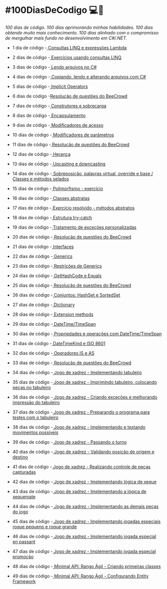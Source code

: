 # **#100DiasDeCodigo 💻📖**

*100 dias de código. 100 dias aprimorando minhas habilidades. 100 dias obtendo muito mais conhecimento. 100 dias alinhado com o compromisso de mergulhar mais fundo no desenvolvimento em C#/.NET.* 

* 1 dia de código -<a href="https://github.com/wilgoncalves/100DiasDeCodigo/blob/master/1DiaDeCodigo/1DiaDeCodigo/Program.cs"> Consultas LINQ e expressões Lambda</a>

* 2 dias de código -<a href="https://github.com/wilgoncalves/100DiasDeCodigo/blob/master/2DiasDeCodigo/2DiasDeCodigo/Program.cs"> Exercícios usando consultas LINQ</a>

* 3 dias de código -<a href="https://github.com/wilgoncalves/100DiasDeCodigo/blob/master/3DiasDeCodigo/3DiasDeCodigo/Program.cs"> Lendo arquivos no C#</a>

* 4 dias de código -<a href="https://github.com/wilgoncalves/100DiasDeCodigo/blob/master/4DiasDeCodigo/4DiasDeCodigo/Program.cs"> Copiando, lendo e alterando arquivos com C#</a>

* 5 dias de código -<a href="https://github.com/wilgoncalves/100DiasDeCodigo/blob/master/%23100DiasDeCodigo/5DiasDeCodigo/5DiasDeCodigo/Program.cs"> Implicit Operators</a>

* 6 dias de código -<a href="https://github.com/wilgoncalves/100DiasDeCodigo/blob/master/%23100DiasDeCodigo/6DiasDeCodigo/6DiasDeCodigo/Program.cs">Resolução de questões do BeeCrowd</a>

* 7 dias de código -<a href="https://github.com/wilgoncalves/100DiasDeCodigo/blob/master/%23100DiasDeCodigo/7DiasDeCodigo/7DiasDeCodigo/Program.cs"> Construtores e sobrecarga</a>

* 8 dias de código -<a href="https://github.com/wilgoncalves/100DiasDeCodigo/blob/master/%23100DiasDeCodigo/8DiasDeCodigo/8DiasDeCodigo/Produto.cs"> Encapsulamento</a>

* 9 dias de código -<a href="https://github.com/wilgoncalves/100DiasDeCodigo/blob/master/%23100DiasDeCodigo/9DiasDeCodigo/9DiasDeCodigo/Program.cs"> Modificadores de acesso</a>

* 10 dias de código -<a href="https://github.com/wilgoncalves/100DiasDeCodigo/blob/master/%23100DiasDeCodigo/10DiasDeCodigo/10DiasDeCodigo/Program.cs"> Modificadores de parâmetros</a>

* 11 dias de código -<a href="https://github.com/wilgoncalves/100DiasDeCodigo/blob/master/%23100DiasDeCodigo/11DiasDeCodigo/11DiasDeCodigo/Program.cs"> Resolução de questões do BeeCrowd</a>

* 12 dias de código -<a href="https://github.com/wilgoncalves/100DiasDeCodigo/blob/master/%23100DiasDeCodigo/12DiasDeCodigo/12DiasDeCodigo/Entities/Account.cs"> Herança</a>

* 13 dias de código -<a href="https://github.com/wilgoncalves/100DiasDeCodigo/blob/master/%23100DiasDeCodigo/12DiasDeCodigo/12DiasDeCodigo/Program.cs"> Upcasting e downcasting</a>

* 14 dias de código -<a href="https://github.com/wilgoncalves/100DiasDeCodigo/blob/master/%23100DiasDeCodigo/12DiasDeCodigo/12DiasDeCodigo/Entities/SavingsAccount.cs"> Sobreposição, palavras virtual, override e base / Classes e métodos selados</a>

* 15 dias de código -<a href="https://github.com/wilgoncalves/100DiasDeCodigo/blob/master/%23100DiasDeCodigo/15DiasDeCodigo/15DiasDeCodigo/Program.cs"> Polimorfismo - exercício</a>

* 16 dias de código -<a href="https://github.com/wilgoncalves/100DiasDeCodigo/blob/master/%23100DiasDeCodigo/16DiasDeCodigo/16DiasDeCodigo/Entities/Account.cs"> Classes abstratas</a>

* 17 dias de código -<a href="https://github.com/wilgoncalves/100DiasDeCodigo/blob/master/%23100DiasDeCodigo/17DiasDeCodigo/17DiasDeCodigo/Program.cs"> Exercício resolvido - métodos abstratos</a>

* 18 dias de código -<a href="https://github.com/wilgoncalves/100DiasDeCodigo/blob/master/%23100DiasDeCodigo/18DiasDeCodigo/18DiasDeCodigo/Program.cs"> Estrutura try-catch</a>

* 19 dias de código -<a href="https://github.com/wilgoncalves/100DiasDeCodigo/blob/master/%23100DiasDeCodigo/19DiasDeCodigo/19DiasDeCodigo/Program.cs"> Tratamento de exceções personalizadas</a>

* 20 dias de código -<a href="https://github.com/wilgoncalves/100DiasDeCodigo/blob/master/%23100DiasDeCodigo/20DiasDeCodigo/20DiasDeCodigo/Program.cs">
Resolução de questões do BeeCrowd</a>

* 21 dias de código -<a href="https://github.com/wilgoncalves/100DiasDeCodigo/blob/master/%23100DiasDeCodigo/21DiasDeCodigo/21DiasDeCodigo/Program.cs"> Interfaces</a>

* 22 dias de código -<a href="https://github.com/wilgoncalves/100DiasDeCodigo/blob/master/%23100DiasDeCodigo/22DiasDeCodigo/22DiasDeCodigo/Program.cs"> Generics</a>

* 23 dias de código -<a href="https://github.com/wilgoncalves/100DiasDeCodigo/blob/master/%23100DiasDeCodigo/23DiasDeCodigo/23DiasDeCodigo/Services/CalculationService.cs"> Restrições de Generics</a>

* 24 dias de código -<a href="https://github.com/wilgoncalves/100DiasDeCodigo/blob/master/%23100DiasDeCodigo/24DiasDeCodigo/24DiasDeCodigo/Program.cs"> GetHashCode e Equals</a>

* 25 dias de código -<a href="https://github.com/wilgoncalves/100DiasDeCodigo/blob/master/%23100DiasDeCodigo/25DiasDeCodigo/25DiasDeCodigo/Program.cs"> Resolução de questões do BeeCrowd</a>

* 26 dias de código -<a href="https://github.com/wilgoncalves/100DiasDeCodigo/blob/master/%23100DiasDeCodigo/26DiasDeCodigo/26DiasDeCodigo/Program.cs"> Conjuntos: HashSet e SortedSet</a>

* 27 dias de código -<a href="https://github.com/wilgoncalves/100DiasDeCodigo/blob/master/%23100DiasDeCodigo/27DiasDeCodigo/27DiasDeCodigo/Program.cs"> Dictionary</a>

* 28 dias de código -<a href="https://github.com/wilgoncalves/100DiasDeCodigo/blob/master/%23100DiasDeCodigo/28DiasDeCodigo/28DiasDeCodigo/Program.cs"> Extension methods</a>

* 29 dias de código -<a href="https://github.com/wilgoncalves/100DiasDeCodigo/blob/master/%23100DiasDeCodigo/29DiasDeCodigo/29DiasDeCodigo/Program.cs"> DateTime/TimeSpan</a>

* 30 dias de código -<a href="https://github.com/wilgoncalves/100DiasDeCodigo/blob/master/%23100DiasDeCodigo/30DiasDeCodigo/30DiasDeCodigo/Program.cs"> Propriedades e operações com DateTime/TimeSpan</a>

* 31 dias de código -<a href="https://github.com/wilgoncalves/100DiasDeCodigo/blob/master/%23100DiasDeCodigo/31DiasDeCodigo/31DiasDeCodigo/Program.cs"> DateTimeKind e ISO 8601</a>

* 32 dias de código -<a href="https://github.com/wilgoncalves/100DiasDeCodigo/blob/master/%23100DiasDeCodigo/32DiasDeCodigo/32DiasDeCodigo/Program.cs"> Operadores IS e AS</a>

* 33 dias de código -<a href="https://github.com/wilgoncalves/100DiasDeCodigo/blob/master/%23100DiasDeCodigo/33DiasDeCodigo/33DiasDeCodigo/Program.cs"> Resolução de questões do BeeCrowd</a>

* 34 dias de código -<a href="https://github.com/wilgoncalves/100DiasDeCodigo/tree/master/%23100DiasDeCodigo/xadrez-console/xadrez-console/tabuleiro"> Jogo de xadrez - Implementando tabuleiro</a>

* 35 dias de código -<a href="https://github.com/wilgoncalves/100DiasDeCodigo/blob/master/%23100DiasDeCodigo/xadrez-console/xadrez-console/Tela.cs"> Jogo de xadrez - Imprimindo tabuleiro, colocando peças no tabuleiro</a>

* 36 dias de código -<a href="https://github.com/wilgoncalves/100DiasDeCodigo/blob/master/%23100DiasDeCodigo/xadrez-console/xadrez-console/Tela.cs"> Jogo de xadrez - Criando exceções e melhorando impressão do tabuleiro</a>

* 37 dias de código -<a href="https://github.com/wilgoncalves/100DiasDeCodigo/blob/master/%23100DiasDeCodigo/xadrez-console/xadrez-console/xadrez/PartidaDeXadrez.cs"> Jogo de xadrez - Preparando o programa para testes com o tabuleiro</a>

* 38 dias de código -<a href="https://github.com/wilgoncalves/100DiasDeCodigo/blob/master/%23100DiasDeCodigo/xadrez-console/xadrez-console/Tela.cs"> Jogo de xadrez - Implementando e testando movimentos possíveis</a>

* 39 dias de código -<a href="https://github.com/wilgoncalves/100DiasDeCodigo/blob/master/%23100DiasDeCodigo/xadrez-console/xadrez-console/xadrez/PartidaDeXadrez.cs"> Jogo de xadrez - Passando o turno</a>

* 40 dias de código -<a href="https://github.com/wilgoncalves/100DiasDeCodigo/blob/master/%23100DiasDeCodigo/xadrez-console/xadrez-console/xadrez/PartidaDeXadrez.cs"> Jogo de xadrez - Validando posição de origem e destino</a>

* 41 dias de código -<a href="https://github.com/wilgoncalves/100DiasDeCodigo/blob/master/%23100DiasDeCodigo/xadrez-console/xadrez-console/Tela.cs"> Jogo de xadrez - Realizando controle de peças capturadas</a>

* 42 dias de código -<a href="https://github.com/wilgoncalves/100DiasDeCodigo/blob/master/%23100DiasDeCodigo/xadrez-console/xadrez-console/xadrez/PartidaDeXadrez.cs"> Jogo de xadrez - Implementando lógica de xeque</a>

* 43 dias de código -<a href="https://github.com/wilgoncalves/100DiasDeCodigo/blob/master/%23100DiasDeCodigo/xadrez-console/xadrez-console/xadrez/PartidaDeXadrez.cs"> Jogo de xadrez - Implementando a lógica de xequemate</a>

* 44 dias de código -<a href="https://github.com/wilgoncalves/100DiasDeCodigo/tree/master/%23100DiasDeCodigo/xadrez-console/xadrez-console/xadrez"> Jogo de xadrez - Implementando as demais peças do jogo</a>

* 45 dias de código -<a href="https://github.com/wilgoncalves/100DiasDeCodigo/blob/master/%23100DiasDeCodigo/xadrez-console/xadrez-console/xadrez/Rei.cs"> Jogo de xadrez - Implementando jogadas especiais roque pequeno e roque grande</a>

* 46 dias de código -<a href="https://github.com/wilgoncalves/100DiasDeCodigo/blob/master/%23100DiasDeCodigo/xadrez-console/xadrez-console/xadrez/Peao.cs"> Jogo de xadrez - Implementando jogada especial en passant</a>

* 47 dias de código -<a href="https://github.com/wilgoncalves/100DiasDeCodigo/blob/master/%23100DiasDeCodigo/xadrez-console/xadrez-console/xadrez/PartidaDeXadrez.cs"> Jogo de xadrez - Implementando jogada especial promoção</a>

* 48 dias de código -<a href="https://github.com/wilgoncalves/100DiasDeCodigo/tree/master/%23100DiasDeCodigo/RangoAgil/RangoAgil.API/Entities"> Minimal API: Rango Ágil - Criando primeiras classes</a>

* 49 dias de código -<a href="https://github.com/wilgoncalves/100DiasDeCodigo/blob/master/%23100DiasDeCodigo/RangoAgil/RangoAgil.API/DbContexts/RangoDbContext.cs"> Minimal API: Rango Ágil - Configurando Entity Framework</a>